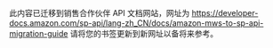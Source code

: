 此内容已迁移到销售合作伙伴 API 文档网站，网址为 https://developer-docs.amazon.com/sp-api/lang-zh_CN/docs/amazon-mws-to-sp-api-migration-guide 请将您的书签更新到新网址以备将来参考。
